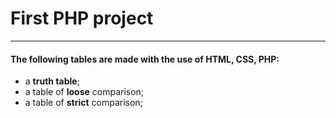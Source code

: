 # First PHP project
***

#### The following tables are made with the use of HTML, CSS, PHP:
- a **truth table**;
- a table of **loose** comparison;
- a table of **strict** comparison;